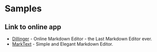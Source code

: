 # Samples

## Link to online app

- [Dillinger] - Online Markdown Editor - the Last Markdown Editor ever.
- [MarkText] - Simple and Elegant Markdown Editor.

[Dillinger]: https://dillinger.io/

[MarkText]: https://marktext.app/
